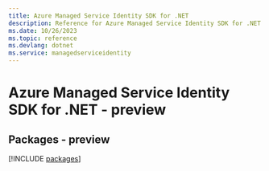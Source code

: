 ```yaml
---
title: Azure Managed Service Identity SDK for .NET
description: Reference for Azure Managed Service Identity SDK for .NET
ms.date: 10/26/2023
ms.topic: reference
ms.devlang: dotnet
ms.service: managedserviceidentity
---
```

# Azure Managed Service Identity SDK for .NET - preview
## Packages - preview
[!INCLUDE [packages](managed-service-identity-index.md)]